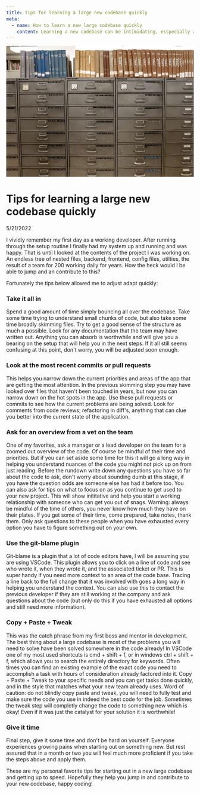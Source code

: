 ```yaml
---
title: Tips for learning a large new codebase quickly
meta:
  - name: How to learn a new large codebase quickly
    content: Learning a new codebase can be intimidating, esspecially as a new developer. But these tips will help you tackle your new project assignment and contribute quickly
---
```


<img src="../images/files.jpg" style="object-fit: cover; object-position: 0% 0%; height: 350px; width: 100%" alt="file cabinets" />

# Tips for learning a large new codebase quickly

5/21/2022

I vividly remember my first day as a working developer. After running through the setup routine I finally had my system up and running and was happy. That is until I looked at the contents of the project I was working on. An endless tree of nested files, backend, frontend, config files, utilties, the result of a team for 200 working daily for years. How the heck would I be able to jump and an contribute to this?

Fortunately the tips below allowed me to adjust adapt quickly:

### Take it all in

Spend a good amount of time simply bouncing all over the codebase. Take some time trying to understand small chunks of code, but also take some time broadly skimming files. Try to get a good sense of the structure as much a possible. Look for any documentation that the team may have written out. Anything you can absorb is worthwhile and will give you a bearing on the setup that will help you in the next steps. If it all still seems confusing at this point, don't worry, you will be adjusted soon enough.

### Look at the most recent commits or pull requests

This helps you narrow down the current priorities and areas of the app that are getting the most attention. In the previous skimming step you may have looked over files that haven't been touched in years, but now you can narrow down on the hot spots in the app. Use these pull requests or commits to see how the current problems are being solved. Look for comments from code reviews, refactoring in diff's, anything that can clue you better into the current state of the application.

### Ask for an overview from a vet on the team

One of my favorites, ask a manager or a lead developer on the team for a zoomed out overview of the code. Of course be mindful of their time and priorities. But if you can set aside some time for this it will go a long way in helping you understand nuances of the code you might not pick up on from just reading. Before the rundown write down any questions you have so far about the code to ask, don't worry about sounding dumb at this stage, if you have the question odds are someone else has had it before too. You can also ask for tips on what to focus on as you continue to get used to your new project. This will show inititative and help you start a working relationship with someone who can get you out of snags. Warning: always be mindful of the time of others, you never know how much they have on their plates. If you get some of their time, come prepared, take notes, thank them. Only ask questions to these people when you have exhausted every option you have to figure something out on your own.

### Use the git-blame plugin

Git-blame is a plugin that a lot of code editors have, I will be assuming you are using VSCode. This plugin allows you to click on a line of code and see who wrote it, when they wrote it, and the associated ticket or PR. This is super handy if you need more context to an area of the code base. Tracing a line back to the full change that it was involved with goes a long way in helping you understand the context. You can also use this to contact the previous developer if they are still working at the company and ask questions about the code (but only do this if you have exhausted all options and still need more information).

### Copy + Paste + Tweak

This was the catch phrase from my first boss and mentor in development. The best thing about a large codebase is most of the problems you will need to solve have been solved somewhere in the code already! In VSCode one of my most used shortcuts is cmd + shift + f, or in windows ctrl + shift + f, which allows you to search the entirely directory for keywords. Often times you can find an existing example of the exact code you need to accomplish a task with hours of consideration already factored into it. Copy + Paste + Tweak to your specific needs and you can get tasks done quickly, and in the style that matches what your new team already uses. Word of caution: do not blindly copy paste and tweak, you will need to fully test and make sure the code you use in indeed the best code for the job. Sometimes the tweak step will completly change the code to something new which is okay! Even if it was just the catalyst for your solution it is worthwhile!

### Give it time

Final step, give it some time and don't be hard on yourself. Everyone experiences growing pains when starting out on something new. But rest assured that in a month or two you will feel much more proficient if you take the steps above and apply them.

These are my personal favorite tips for starting out in a new large codebase and getting up to speed. Hopefully they help you jump in and contribute to your new codebase, happy coding!

